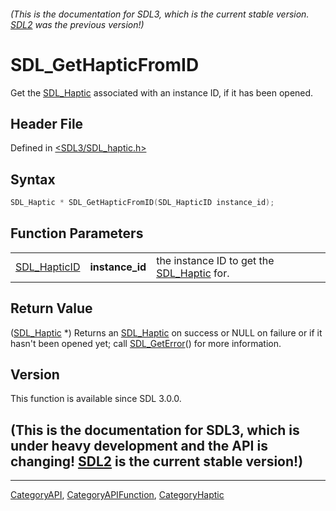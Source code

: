 ###### (This is the documentation for SDL3, which is the current stable version. [SDL2](https://wiki.libsdl.org/SDL2/) was the previous version!)
# SDL_GetHapticFromID

Get the [SDL_Haptic](SDL_Haptic) associated with an instance ID, if it has been opened.

## Header File

Defined in [<SDL3/SDL_haptic.h>](https://github.com/libsdl-org/SDL/blob/main/include/SDL3/SDL_haptic.h)

## Syntax

```c
SDL_Haptic * SDL_GetHapticFromID(SDL_HapticID instance_id);
```

## Function Parameters

|                              |                 |                                                          |
| ---------------------------- | --------------- | -------------------------------------------------------- |
| [SDL_HapticID](SDL_HapticID) | **instance_id** | the instance ID to get the [SDL_Haptic](SDL_Haptic) for. |

## Return Value

([SDL_Haptic](SDL_Haptic) *) Returns an [SDL_Haptic](SDL_Haptic) on success
or NULL on failure or if it hasn't been opened yet; call
[SDL_GetError](SDL_GetError)() for more information.

## Version

This function is available since SDL 3.0.0.

## (This is the documentation for SDL3, which is under heavy development and the API is changing! [SDL2](https://wiki.libsdl.org/SDL2/) is the current stable version!)



----
[CategoryAPI](CategoryAPI), [CategoryAPIFunction](CategoryAPIFunction), [CategoryHaptic](CategoryHaptic)

